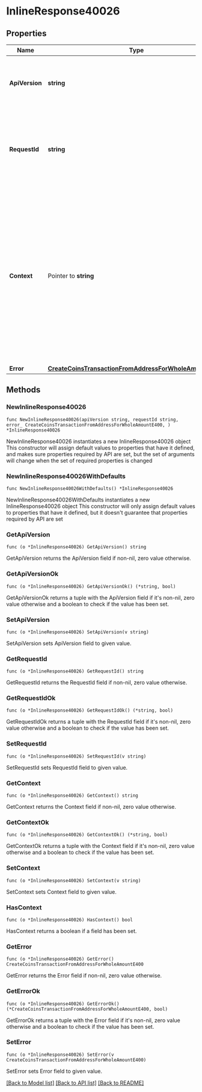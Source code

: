 # InlineResponse40026

## Properties

Name | Type | Description | Notes
------------ | ------------- | ------------- | -------------
**ApiVersion** | **string** | Specifies the version of the API that incorporates this endpoint. | 
**RequestId** | **string** | Defines the ID of the request. The &#x60;requestId&#x60; is generated by Crypto APIs and it&#39;s unique for every request. | 
**Context** | Pointer to **string** | In batch situations the user can use the context to correlate responses with requests. This property is present regardless of whether the response was successful or returned as an error. &#x60;context&#x60; is specified by the user. | [optional] 
**Error** | [**CreateCoinsTransactionFromAddressForWholeAmountE400**](CreateCoinsTransactionFromAddressForWholeAmountE400.md) |  | 

## Methods

### NewInlineResponse40026

`func NewInlineResponse40026(apiVersion string, requestId string, error_ CreateCoinsTransactionFromAddressForWholeAmountE400, ) *InlineResponse40026`

NewInlineResponse40026 instantiates a new InlineResponse40026 object
This constructor will assign default values to properties that have it defined,
and makes sure properties required by API are set, but the set of arguments
will change when the set of required properties is changed

### NewInlineResponse40026WithDefaults

`func NewInlineResponse40026WithDefaults() *InlineResponse40026`

NewInlineResponse40026WithDefaults instantiates a new InlineResponse40026 object
This constructor will only assign default values to properties that have it defined,
but it doesn't guarantee that properties required by API are set

### GetApiVersion

`func (o *InlineResponse40026) GetApiVersion() string`

GetApiVersion returns the ApiVersion field if non-nil, zero value otherwise.

### GetApiVersionOk

`func (o *InlineResponse40026) GetApiVersionOk() (*string, bool)`

GetApiVersionOk returns a tuple with the ApiVersion field if it's non-nil, zero value otherwise
and a boolean to check if the value has been set.

### SetApiVersion

`func (o *InlineResponse40026) SetApiVersion(v string)`

SetApiVersion sets ApiVersion field to given value.


### GetRequestId

`func (o *InlineResponse40026) GetRequestId() string`

GetRequestId returns the RequestId field if non-nil, zero value otherwise.

### GetRequestIdOk

`func (o *InlineResponse40026) GetRequestIdOk() (*string, bool)`

GetRequestIdOk returns a tuple with the RequestId field if it's non-nil, zero value otherwise
and a boolean to check if the value has been set.

### SetRequestId

`func (o *InlineResponse40026) SetRequestId(v string)`

SetRequestId sets RequestId field to given value.


### GetContext

`func (o *InlineResponse40026) GetContext() string`

GetContext returns the Context field if non-nil, zero value otherwise.

### GetContextOk

`func (o *InlineResponse40026) GetContextOk() (*string, bool)`

GetContextOk returns a tuple with the Context field if it's non-nil, zero value otherwise
and a boolean to check if the value has been set.

### SetContext

`func (o *InlineResponse40026) SetContext(v string)`

SetContext sets Context field to given value.

### HasContext

`func (o *InlineResponse40026) HasContext() bool`

HasContext returns a boolean if a field has been set.

### GetError

`func (o *InlineResponse40026) GetError() CreateCoinsTransactionFromAddressForWholeAmountE400`

GetError returns the Error field if non-nil, zero value otherwise.

### GetErrorOk

`func (o *InlineResponse40026) GetErrorOk() (*CreateCoinsTransactionFromAddressForWholeAmountE400, bool)`

GetErrorOk returns a tuple with the Error field if it's non-nil, zero value otherwise
and a boolean to check if the value has been set.

### SetError

`func (o *InlineResponse40026) SetError(v CreateCoinsTransactionFromAddressForWholeAmountE400)`

SetError sets Error field to given value.



[[Back to Model list]](../README.md#documentation-for-models) [[Back to API list]](../README.md#documentation-for-api-endpoints) [[Back to README]](../README.md)


